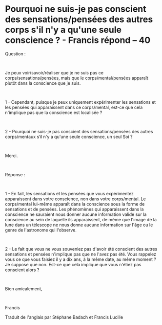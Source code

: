 # Pourquoi ne suis-je pas conscient des sensations/pensées des autres corps s'il n'y a qu'une seule conscience ? - Francis répond – 40

Question :  

&nbsp;  

Je peux voir/savoir/r&eacute;aliser que je ne suis pas ce corps/sensations/pens&eacute;es, mais que le corps/mental/pens&eacute;es appara&icirc;t plut&ocirc;t dans la conscience que je suis.  

&nbsp;  

1 - Cependant, puisque je peux uniquement exp&eacute;rimenter les sensations et les pens&eacute;es qui apparaissent dans ce corps/mental, est-ce que cela n'implique pas que la conscience est localis&eacute;e ?  

&nbsp;  

2 - Pourquoi ne suis-je pas conscient des sensations/pens&eacute;es des autres corps/mentaux s&lsquo;il n'y a qu'une seule conscience, un seul Soi ?  

&nbsp;  

Merci.  

&nbsp;  

R&eacute;ponse :  

&nbsp;  

1 - En fait, les sensations et les pens&eacute;es que vous exp&eacute;rimentez apparaissent dans votre conscience, non dans votre corps/mental. Le corps/mental lui-m&ecirc;me appara&icirc;t dans la conscience sous la forme de sensations et de pens&eacute;es. Les ph&eacute;nom&egrave;nes qui apparaissent dans la conscience ne sauraient nous donner aucune information valide sur la conscience au sein de laquelle ils apparaissent, de m&ecirc;me que l'image de la lune dans un t&eacute;lescope ne nous donne aucune information sur l'&acirc;ge ou le genre de l'astronome qui l'observe.  

&nbsp;  

2 - Le fait que vous ne vous souveniez pas d'avoir &eacute;t&eacute; conscient des autres sensations et pens&eacute;es n'implique pas que ne l'avez pas &eacute;t&eacute;. Vous rappelez vous ce que vous faisiez il y a dix ans, &agrave; la m&ecirc;me date, au m&ecirc;me moment ? Je suppose que non. Est-ce que cela implique que vous n'&eacute;tiez pas conscient alors ?  

&nbsp;  

Bien amicalement,  

&nbsp;  

Francis  

Traduit de l'anglais par St&eacute;phane Badach et Francis Lucille
  
